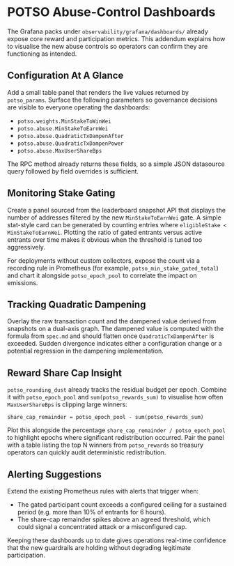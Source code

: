 # POTSO Abuse-Control Dashboards

The Grafana packs under `observability/grafana/dashboards/` already expose core
reward and participation metrics. This addendum explains how to visualise the
new abuse controls so operators can confirm they are functioning as intended.

## Configuration At A Glance

Add a small table panel that renders the live values returned by
`potso_params`. Surface the following parameters so governance decisions are
visible to everyone operating the dashboards:

- `potso.weights.MinStakeToWinWei`
- `potso.abuse.MinStakeToEarnWei`
- `potso.abuse.QuadraticTxDampenAfter`
- `potso.abuse.QuadraticTxDampenPower`
- `potso.abuse.MaxUserShareBps`

The RPC method already returns these fields, so a simple JSON datasource query
followed by field overrides is sufficient.

## Monitoring Stake Gating

Create a panel sourced from the leaderboard snapshot API that displays the
number of addresses filtered by the new `MinStakeToEarnWei` gate. A simple
stat-style card can be generated by counting entries where
`eligibleStake < MinStakeToEarnWei`. Plotting the ratio of gated entrants versus
active entrants over time makes it obvious when the threshold is tuned too
aggressively.

For deployments without custom collectors, expose the count via a recording rule
in Prometheus (for example, `potso_min_stake_gated_total`) and chart it alongside
`potso_epoch_pool` to correlate the impact on emissions.

## Tracking Quadratic Dampening

Overlay the raw transaction count and the dampened value derived from snapshots
on a dual-axis graph. The dampened value is computed with the formula from
`spec.md` and should flatten once `QuadraticTxDampenAfter` is exceeded. Sudden
divergence indicates either a configuration change or a potential regression in
the dampening implementation.

## Reward Share Cap Insight

`potso_rounding_dust` already tracks the residual budget per epoch. Combine it
with `potso_epoch_pool` and `sum(potso_rewards_sum)` to visualise how often
`MaxUserShareBps` is clipping large winners:

```
share_cap_remainder = potso_epoch_pool - sum(potso_rewards_sum)
```

Plot this alongside the percentage `share_cap_remainder / potso_epoch_pool` to
highlight epochs where significant redistribution occurred. Pair the panel with a
table listing the top N winners from `potso_rewards` so treasury operators can
quickly audit deterministic redistribution.

## Alerting Suggestions

Extend the existing Prometheus rules with alerts that trigger when:

- The gated participant count exceeds a configured ceiling for a sustained
  period (e.g. more than 10% of entrants for 6 hours).
- The share-cap remainder spikes above an agreed threshold, which could signal a
  concentrated attack or a misconfigured cap.

Keeping these dashboards up to date gives operations real-time confidence that
the new guardrails are holding without degrading legitimate participation.
